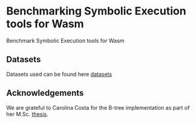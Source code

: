 # Benchmarking Symbolic Execution tools for Wasm

Benchmark Symbolic Execution tools for Wasm

## Datasets

Datasets used can be found here [datasets]

## Acknowledgements

We are grateful to Carolina Costa for the B-tree implementation as part
of her M.Sc. [thesis].

[datasets]: datasets/
[thesis]: https://fenix.tecnico.ulisboa.pt/cursos/meic-a/dissertacao/846778572212567
